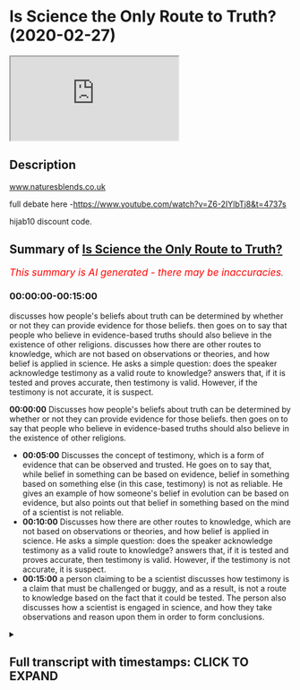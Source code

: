 # Is Science the Only Route to Truth? (2020-02-27)

<iframe loading='lazy' allow='autoplay' src='https://www.youtube.com/embed/O2DE8vQCX2Y'></iframe>

## Description

www.naturesblends.co.uk

full debate here -<https://www.youtube.com/watch?v=Z6-2IYlbTj8&t=4737s>

hijab10 discount code.

## Summary of [Is Science the Only Route to Truth?](https://www.youtube.com/watch?v=O2DE8vQCX2Y)

*<span style="color:red; font-size:125%">This summary is AI generated - there may be inaccuracies</span>. [](/)*

### <a onclick="modifyYTiframeseektime('0')">00:00:00-00:15:00</a>

discusses how people's beliefs about truth can be determined by whether or not they can provide evidence for those beliefs. then goes on to say that people who believe in evidence-based truths should also believe in the existence of other religions. discusses how there are other routes to knowledge, which are not based on observations or theories, and how belief is applied in science. He asks a simple question: does the speaker acknowledge testimony as a valid route to knowledge? answers that, if it is tested and proves accurate, then testimony is valid. However, if the testimony is not accurate, it is suspect.

**<a onclick="modifyYTiframeseektime('0')">00:00:00</a>** Discusses how people's beliefs about truth can be determined by whether or not they can provide evidence for those beliefs. then goes on to say that people who believe in evidence-based truths should also believe in the existence of other religions.

* **<a onclick="modifyYTiframeseektime('300')">00:05:00</a>** Discusses the concept of testimony, which is a form of evidence that can be observed and trusted. He goes on to say that, while belief in something can be based on evidence, belief in something based on something else (in this case, testimony) is not as reliable. He gives an example of how someone's belief in evolution can be based on evidence, but also points out that belief in something based on the mind of a scientist is not reliable.
* **<a onclick="modifyYTiframeseektime('600')">00:10:00</a>** Discusses how there are other routes to knowledge, which are not based on observations or theories, and how belief is applied in science. He asks a simple question: does the speaker acknowledge testimony as a valid route to knowledge? answers that, if it is tested and proves accurate, then testimony is valid. However, if the testimony is not accurate, it is suspect.
* **<a onclick="modifyYTiframeseektime('900')">00:15:00</a>** a person claiming to be a scientist discusses how testimony is a claim that must be challenged or buggy, and as a result, is not a route to knowledge based on the fact that it could be tested. The person also discusses how a scientist is engaged in science, and how they take observations and reason upon them in order to form conclusions.

<details><summary><h2>Full transcript with timestamps: CLICK TO EXPAND</h2></summary>

<a onclick="modifyYTiframeseektime('0')">0:00:00</a> Mollie Kuramoto laborer kettle guys make  
<a onclick="modifyYTiframeseektime('2')">0:00:02</a> sure that you try these supplements out  
<a onclick="modifyYTiframeseektime('5')">0:00:05</a> there very very good very healthy  
<a onclick="modifyYTiframeseektime('7')">0:00:07</a> natural and you can check the link in  
<a onclick="modifyYTiframeseektime('11')">0:00:11</a> the description box that is nature's  
<a onclick="modifyYTiframeseektime('13')">0:00:13</a> blend black seed oil and they have other  
<a onclick="modifyYTiframeseektime('15')">0:00:15</a> things as well oh yeah no editor boy boy  
<a onclick="modifyYTiframeseektime('21')">0:00:21</a> boy  
<a onclick="modifyYTiframeseektime('30')">0:00:30</a> you  
<a onclick="modifyYTiframeseektime('38')">0:00:38</a> okay so this section will be a  
<a onclick="modifyYTiframeseektime('40')">0:00:40</a> discussion a bit of back and forth  
<a onclick="modifyYTiframeseektime('42')">0:00:42</a> between our two speakers I will be  
<a onclick="modifyYTiframeseektime('44')">0:00:44</a> moderating to try and keep things on  
<a onclick="modifyYTiframeseektime('46')">0:00:46</a> topic so forgive me for any mistakes I  
<a onclick="modifyYTiframeseektime('49')">0:00:49</a> make hopefully I don't make any and this  
<a onclick="modifyYTiframeseektime('52')">0:00:52</a> is a 15 minute section reminder that  
<a onclick="modifyYTiframeseektime('54')">0:00:54</a> after the closing remarks after this  
<a onclick="modifyYTiframeseektime('56')">0:00:56</a> there will be Q&A so please do send your  
<a onclick="modifyYTiframeseektime('59')">0:00:59</a> Q&A questions to that slider yeah so  
<a onclick="modifyYTiframeseektime('63')">0:01:03</a> without further ado whichever one of you  
<a onclick="modifyYTiframeseektime('65')">0:01:05</a> wants to hello John  
<a onclick="modifyYTiframeseektime('71')">0:01:11</a> yes so I think before we before we this  
<a onclick="modifyYTiframeseektime('76')">0:01:16</a> before we start this discussion session  
<a onclick="modifyYTiframeseektime('78')">0:01:18</a> it's very important to determine  
<a onclick="modifyYTiframeseektime('80')">0:01:20</a> something do you believe your opinions  
<a onclick="modifyYTiframeseektime('83')">0:01:23</a> matter or don't they matter they matter  
<a onclick="modifyYTiframeseektime('85')">0:01:25</a> to me  
<a onclick="modifyYTiframeseektime('86')">0:01:26</a> okay so okay don't matter to the  
<a onclick="modifyYTiframeseektime('88')">0:01:28</a> universe no no because if you if you  
<a onclick="modifyYTiframeseektime('90')">0:01:30</a> don't believe your own opinions matter  
<a onclick="modifyYTiframeseektime('91')">0:01:31</a> then I'm not going to take them  
<a onclick="modifyYTiframeseektime('92')">0:01:32</a> seriously is no point this discussion  
<a onclick="modifyYTiframeseektime('93')">0:01:33</a> becomes absurd from that perspective  
<a onclick="modifyYTiframeseektime('95')">0:01:35</a> then right so if the you might if you  
<a onclick="modifyYTiframeseektime('97')">0:01:37</a> believe your opinions matter then  
<a onclick="modifyYTiframeseektime('99')">0:01:39</a> obviously the Oh matter to us is work so  
<a onclick="modifyYTiframeseektime('100')">0:01:40</a> because we're having it until until  
<a onclick="modifyYTiframeseektime('102')">0:01:42</a> trying to have a discussion today  
<a onclick="modifyYTiframeseektime('104')">0:01:44</a> regarding a very important topic so you  
<a onclick="modifyYTiframeseektime('107')">0:01:47</a> do acknowledge your opinions matter  
<a onclick="modifyYTiframeseektime('108')">0:01:48</a> right well in the confines of this room  
<a onclick="modifyYTiframeseektime('112')">0:01:52</a> certainly yes so if we had this  
<a onclick="modifyYTiframeseektime('114')">0:01:54</a> discussion outside this room would you  
<a onclick="modifyYTiframeseektime('116')">0:01:56</a> think I mean it's a very simple question  
<a onclick="modifyYTiframeseektime('120')">0:02:00</a> I mean you wouldn't be here today  
<a onclick="modifyYTiframeseektime('121')">0:02:01</a> expressing your views if you didn't  
<a onclick="modifyYTiframeseektime('122')">0:02:02</a> believe your opinions mattered  
<a onclick="modifyYTiframeseektime('123')">0:02:03</a> well I was going to save my response to  
<a onclick="modifyYTiframeseektime('127')">0:02:07</a> your challenge that why do I do this why  
<a onclick="modifyYTiframeseektime('131')">0:02:11</a> don't why am I here debating for my  
<a onclick="modifyYTiframeseektime('133')">0:02:13</a> closing remarks but okay I can take your  
<a onclick="modifyYTiframeseektime('136')">0:02:16</a> question now I do it because I want to  
<a onclick="modifyYTiframeseektime('139')">0:02:19</a> secular world you want to say I want a  
<a onclick="modifyYTiframeseektime('142')">0:02:22</a> world in which religious opinions do not  
<a onclick="modifyYTiframeseektime('147')">0:02:27</a> control political or educational matters  
<a onclick="modifyYTiframeseektime('153')">0:02:33</a> okay so you just usually said you want a  
<a onclick="modifyYTiframeseektime('156')">0:02:36</a> secular world where religious opinions  
<a onclick="modifyYTiframeseektime('158')">0:02:38</a> do not have influence exactly so but to  
<a onclick="modifyYTiframeseektime('161')">0:02:41</a> do that wouldn't you say if you're gonna  
<a onclick="modifyYTiframeseektime('163')">0:02:43</a> be if we're gonna do this in in in a in  
<a onclick="modifyYTiframeseektime('166')">0:02:46</a> a academic way at least when you say you  
<a onclick="modifyYTiframeseektime('168')">0:02:48</a> would have to first understand and study  
<a onclick="modifyYTiframeseektime('170')">0:02:50</a> all religions or look  
<a onclick="modifyYTiframeseektime('171')">0:02:51</a> to them at least because which you  
<a onclick="modifyYTiframeseektime('173')">0:02:53</a> obviously haven't done when it comes to  
<a onclick="modifyYTiframeseektime('174')">0:02:54</a> Islam today right so why can't why have  
<a onclick="modifyYTiframeseektime('176')">0:02:56</a> the the outlook already that that's what  
<a onclick="modifyYTiframeseektime('179')">0:02:59</a> you want when you don't even know what  
<a onclick="modifyYTiframeseektime('180')">0:03:00</a> Islam has to say regarding life  
<a onclick="modifyYTiframeseektime('182')">0:03:02</a> regarding my life in the universe  
<a onclick="modifyYTiframeseektime('184')">0:03:04</a> regarding other fundamental things that  
<a onclick="modifyYTiframeseektime('186')">0:03:06</a> are relevant to us as human beings well  
<a onclick="modifyYTiframeseektime('188')">0:03:08</a> that's a good question  
<a onclick="modifyYTiframeseektime('190')">0:03:10</a> it's because without evidence for a god  
<a onclick="modifyYTiframeseektime('194')">0:03:14</a> it doesn't really matter what any of the  
<a onclick="modifyYTiframeseektime('197')">0:03:17</a> Scriptures of any religion do say so you  
<a onclick="modifyYTiframeseektime('200')">0:03:20</a> might as well say that my Loch Ness  
<a onclick="modifyYTiframeseektime('205')">0:03:25</a> monster is pink and like Nutella okay so  
<a onclick="modifyYTiframeseektime('210')">0:03:30</a> let's try to unravel this a bit so now  
<a onclick="modifyYTiframeseektime('212')">0:03:32</a> and I think it's important to highlight  
<a onclick="modifyYTiframeseektime('213')">0:03:33</a> this John you seem to have a underlying  
<a onclick="modifyYTiframeseektime('216')">0:03:36</a> premise which is evidence is what comes  
<a onclick="modifyYTiframeseektime('219')">0:03:39</a> from observation yes and something that  
<a onclick="modifyYTiframeseektime('222')">0:03:42</a> you can observe and study that way right  
<a onclick="modifyYTiframeseektime('224')">0:03:44</a> yes so in other words I want I wasn't  
<a onclick="modifyYTiframeseektime('226')">0:03:46</a> calling you someone who described the  
<a onclick="modifyYTiframeseektime('227')">0:03:47</a> scientism if you if you and I'm sure  
<a onclick="modifyYTiframeseektime('229')">0:03:49</a> everyone will acknowledge this I asked  
<a onclick="modifyYTiframeseektime('231')">0:03:51</a> you to describe to something similar to  
<a onclick="modifyYTiframeseektime('232')">0:03:52</a> scientism  
<a onclick="modifyYTiframeseektime('233')">0:03:53</a> I don't want to label you that's what I  
<a onclick="modifyYTiframeseektime('234')">0:03:54</a> said right it's just the correct you on  
<a onclick="modifyYTiframeseektime('236')">0:03:56</a> that right but the point being do you  
<a onclick="modifyYTiframeseektime('238')">0:03:58</a> acknowledge or is your view your outlook  
<a onclick="modifyYTiframeseektime('240')">0:04:00</a> that science is the only way to truth  
<a onclick="modifyYTiframeseektime('243')">0:04:03</a> yes okay good so do you not see the  
<a onclick="modifyYTiframeseektime('246')">0:04:06</a> issues with that outlook or the problems  
<a onclick="modifyYTiframeseektime('249')">0:04:09</a> of that outlook well you can try  
<a onclick="modifyYTiframeseektime('251')">0:04:11</a> explaining it okay so okay so let me  
<a onclick="modifyYTiframeseektime('253')">0:04:13</a> give you an example have you been  
<a onclick="modifyYTiframeseektime('257')">0:04:17</a> have you been to India have you been to  
<a onclick="modifyYTiframeseektime('260')">0:04:20</a> India no I haven't you haven't been to  
<a onclick="modifyYTiframeseektime('262')">0:04:22</a> India I'd love to okay do you believe in  
<a onclick="modifyYTiframeseektime('263')">0:04:23</a> the exists yes okay so you haven't been  
<a onclick="modifyYTiframeseektime('267')">0:04:27</a> there you haven't observed it yet you  
<a onclick="modifyYTiframeseektime('269')">0:04:29</a> believe it exists the effort is also  
<a onclick="modifyYTiframeseektime('271')">0:04:31</a> insane okay so what so what do you mean  
<a onclick="modifyYTiframeseektime('273')">0:04:33</a> by the evidence is very convincing  
<a onclick="modifyYTiframeseektime('275')">0:04:35</a> I've seen photographs taken from space  
<a onclick="modifyYTiframeseektime('278')">0:04:38</a> brilliant okay what else do we need more  
<a onclick="modifyYTiframeseektime('282')">0:04:42</a> okay so okay fine no I was just giving  
<a onclick="modifyYTiframeseektime('284')">0:04:44</a> you the benefit of the doubt that you  
<a onclick="modifyYTiframeseektime('285')">0:04:45</a> can give us a bit more second what I  
<a onclick="modifyYTiframeseektime('286')">0:04:46</a> know of people who have come from India  
<a onclick="modifyYTiframeseektime('288')">0:04:48</a> yeah who have visited I think mine is  
<a onclick="modifyYTiframeseektime('291')">0:04:51</a> there now okay and I I'm on messenger  
<a onclick="modifyYTiframeseektime('294')">0:04:54</a> and Facebook okay with him he's  
<a onclick="modifyYTiframeseektime('296')">0:04:56</a> currently where is he currently  
<a onclick="modifyYTiframeseektime('300')">0:05:00</a> Calcutta currently so here's a problem  
<a onclick="modifyYTiframeseektime('303')">0:05:03</a> Johnny you haven't observed India  
<a onclick="modifyYTiframeseektime('306')">0:05:06</a> yourself yet you believe it exists based  
<a onclick="modifyYTiframeseektime('308')">0:05:08</a> on photographs and people have been  
<a onclick="modifyYTiframeseektime('310')">0:05:10</a> there now how do you know those  
<a onclick="modifyYTiframeseektime('312')">0:05:12</a> photographs photographs are actually of  
<a onclick="modifyYTiframeseektime('314')">0:05:14</a> India and that you know just be told  
<a onclick="modifyYTiframeseektime('316')">0:05:16</a> they're of India well I think that you'd  
<a onclick="modifyYTiframeseektime('324')">0:05:24</a> have to you're on a loser there because  
<a onclick="modifyYTiframeseektime('326')">0:05:26</a> your hope you're having to try to  
<a onclick="modifyYTiframeseektime('327')">0:05:27</a> rubbish all of the photographs taken  
<a onclick="modifyYTiframeseektime('331')">0:05:31</a> from space by all of the space craft all  
<a onclick="modifyYTiframeseektime('334')">0:05:34</a> of them orbiting satellites and all of  
<a onclick="modifyYTiframeseektime('338')">0:05:38</a> the spacemen that have been in have you  
<a onclick="modifyYTiframeseektime('340')">0:05:40</a> seen okay have you seen yourself  
<a onclick="modifyYTiframeseektime('341')">0:05:41</a> satellites that are up there right now  
<a onclick="modifyYTiframeseektime('344')">0:05:44</a> yes you can observe satellite have you  
<a onclick="modifyYTiframeseektime('347')">0:05:47</a> observed them yourself through a  
<a onclick="modifyYTiframeseektime('348')">0:05:48</a> telescope I have yes you have okay so  
<a onclick="modifyYTiframeseektime('350')">0:05:50</a> here's the thing what I'm saying  
<a onclick="modifyYTiframeseektime('351')">0:05:51</a> regarding India is you haven't observed  
<a onclick="modifyYTiframeseektime('353')">0:05:53</a> it yourself so what I'm saying  
<a onclick="modifyYTiframeseektime('355')">0:05:55</a> essentially is your belief India exists  
<a onclick="modifyYTiframeseektime('357')">0:05:57</a> is based on something called testimony  
<a onclick="modifyYTiframeseektime('359')">0:05:59</a> right in the it's called in philosophy  
<a onclick="modifyYTiframeseektime('361')">0:06:01</a> this is known as authentic and valid  
<a onclick="modifyYTiframeseektime('363')">0:06:03</a> testimony right which is by the way John  
<a onclick="modifyYTiframeseektime('365')">0:06:05</a> an integral part of the scientific  
<a onclick="modifyYTiframeseektime('366')">0:06:06</a> method  
<a onclick="modifyYTiframeseektime('367')">0:06:07</a> well yes something you deny in your book  
<a onclick="modifyYTiframeseektime('369')">0:06:09</a> itself but the the testament can itself  
<a onclick="modifyYTiframeseektime('374')">0:06:14</a> be trusted I mean with the right  
<a onclick="modifyYTiframeseektime('376')">0:06:16</a> equipment I can go and investigate  
<a onclick="modifyYTiframeseektime('379')">0:06:19</a> sure that's a potential John but right  
<a onclick="modifyYTiframeseektime('382')">0:06:22</a> now you haven't done that yet you  
<a onclick="modifyYTiframeseektime('383')">0:06:23</a> believe in the exists right so your  
<a onclick="modifyYTiframeseektime('386')">0:06:26</a> belief is not based upon what you can do  
<a onclick="modifyYTiframeseektime('388')">0:06:28</a> as far as observing it it's based on  
<a onclick="modifyYTiframeseektime('390')">0:06:30</a> something else so what I'm trying to  
<a onclick="modifyYTiframeseektime('392')">0:06:32</a> highlight you John is that are you  
<a onclick="modifyYTiframeseektime('394')">0:06:34</a> willing to acknowledge that there are  
<a onclick="modifyYTiframeseektime('395')">0:06:35</a> other routes to knowledge other than  
<a onclick="modifyYTiframeseektime('396')">0:06:36</a> just science which you're demonstrating  
<a onclick="modifyYTiframeseektime('398')">0:06:38</a> right now by a highlighting that you  
<a onclick="modifyYTiframeseektime('400')">0:06:40</a> believe in the existent observed it  
<a onclick="modifyYTiframeseektime('402')">0:06:42</a> yourself pictures could be pictures are  
<a onclick="modifyYTiframeseektime('404')">0:06:44</a> testimonial someone is telling you those  
<a onclick="modifyYTiframeseektime('406')">0:06:46</a> pictures of India you're going by the  
<a onclick="modifyYTiframeseektime('408')">0:06:48</a> testimony of people let me give you  
<a onclick="modifyYTiframeseektime('410')">0:06:50</a> another example which may be closer to  
<a onclick="modifyYTiframeseektime('412')">0:06:52</a> home which may help you a bit there if  
<a onclick="modifyYTiframeseektime('413')">0:06:53</a> you don't mind right do you believe  
<a onclick="modifyYTiframeseektime('415')">0:06:55</a> evolution the Darwinian mechanism is  
<a onclick="modifyYTiframeseektime('417')">0:06:57</a> true yes okay I don't listen as a an X  
<a onclick="modifyYTiframeseektime('423')">0:07:03</a> I'm steeped I don't use terms like I  
<a onclick="modifyYTiframeseektime('426')">0:07:06</a> believe I use terms like the evidence  
<a onclick="modifyYTiframeseektime('431')">0:07:11</a> is Church the evidence show shows that  
<a onclick="modifyYTiframeseektime('434')">0:07:14</a> that evolution is a fact so you believe  
<a onclick="modifyYTiframeseektime('437')">0:07:17</a> the Darwinian mechanism particular well  
<a onclick="modifyYTiframeseektime('440')">0:07:20</a> now are you going to pin me down to a  
<a onclick="modifyYTiframeseektime('442')">0:07:22</a> man who died 150 years ago or are you  
<a onclick="modifyYTiframeseektime('444')">0:07:24</a> going to allow me to update us give us  
<a onclick="modifyYTiframeseektime('447')">0:07:27</a> your definition how do you want equality  
<a onclick="modifyYTiframeseektime('450')">0:07:30</a> on call it evolution just evolution  
<a onclick="modifyYTiframeseektime('452')">0:07:32</a> engine at its basic level all evolution  
<a onclick="modifyYTiframeseektime('455')">0:07:35</a> means is change and we can observe  
<a onclick="modifyYTiframeseektime('459')">0:07:39</a> change happening yesterday yeah and we  
<a onclick="modifyYTiframeseektime('462')">0:07:42</a> can see evidence which for which of a  
<a onclick="modifyYTiframeseektime('467')">0:07:47</a> progression of things that happened in  
<a onclick="modifyYTiframeseektime('469')">0:07:49</a> the past yep in the fossil record and so  
<a onclick="modifyYTiframeseektime('471')">0:07:51</a> on and so the best explanation is that  
<a onclick="modifyYTiframeseektime('475')">0:07:55</a> change happened in the past - okay good  
<a onclick="modifyYTiframeseektime('478')">0:07:58</a> so so so this week like this good you're  
<a onclick="modifyYTiframeseektime('481')">0:08:01</a> saying that so you so what I'm asking  
<a onclick="modifyYTiframeseektime('482')">0:08:02</a> you specifically is do you believe the  
<a onclick="modifyYTiframeseektime('485')">0:08:05</a> theory of evolution is true yes okay so  
<a onclick="modifyYTiframeseektime('489')">0:08:09</a> in you saying yes have you done all of  
<a onclick="modifyYTiframeseektime('492')">0:08:12</a> the observations which led to that  
<a onclick="modifyYTiframeseektime('495')">0:08:15</a> conclusion basically this is the were  
<a onclick="modifyYTiframeseektime('498')">0:08:18</a> you there that's coming from your own  
<a onclick="modifyYTiframeseektime('501')">0:08:21</a> perspective because you said evidence is  
<a onclick="modifyYTiframeseektime('503')">0:08:23</a> something which is observable yeah it's  
<a onclick="modifyYTiframeseektime('505')">0:08:25</a> something that's repeatable and  
<a onclick="modifyYTiframeseektime('506')">0:08:26</a> something that's sharable if anything  
<a onclick="modifyYTiframeseektime('507')">0:08:27</a> and you've said also in your book and  
<a onclick="modifyYTiframeseektime('508')">0:08:28</a> your videos that anything that comes  
<a onclick="modifyYTiframeseektime('509')">0:08:29</a> from the human mind can't be trusted  
<a onclick="modifyYTiframeseektime('512')">0:08:32</a> because it's tainted your words so the  
<a onclick="modifyYTiframeseektime('515')">0:08:35</a> theory that you believe in is coming  
<a onclick="modifyYTiframeseektime('517')">0:08:37</a> from the mind of a scientist no no the  
<a onclick="modifyYTiframeseektime('520')">0:08:40</a> theory that I subscribe to is that  
<a onclick="modifyYTiframeseektime('525')">0:08:45</a> change can be observed and potentially I  
<a onclick="modifyYTiframeseektime('528')">0:08:48</a> can go and observe change you know I  
<a onclick="modifyYTiframeseektime('530')">0:08:50</a> think have you seen the big petri dish  
<a onclick="modifyYTiframeseektime('534')">0:08:54</a> experiment no I have a fantastic  
<a onclick="modifyYTiframeseektime('536')">0:08:56</a> experiment they made a pet you know the  
<a onclick="modifyYTiframeseektime('538')">0:08:58</a> petri dishes mhm yeah it's a it's a  
<a onclick="modifyYTiframeseektime('541')">0:09:01</a> culture container which you put a  
<a onclick="modifyYTiframeseektime('543')">0:09:03</a> nutrient jelly in and then you can grow  
<a onclick="modifyYTiframeseektime('545')">0:09:05</a> bacteria okay they made a great big one  
<a onclick="modifyYTiframeseektime('548')">0:09:08</a> some meter long and they've put two  
<a onclick="modifyYTiframeseektime('551')">0:09:11</a> different bacteria no they put a  
<a onclick="modifyYTiframeseektime('557')">0:09:17</a> bacterium same culture of bacteria in  
<a onclick="modifyYTiframeseektime('560')">0:09:20</a> each end and in between them they've put  
<a onclick="modifyYTiframeseektime('563')">0:09:23</a> increasing string  
<a onclick="modifyYTiframeseektime('565')">0:09:25</a> of antibiotic okay 10% 20% 100% and  
<a onclick="modifyYTiframeseektime('571')">0:09:31</a> initially the bacteria spread in the  
<a onclick="modifyYTiframeseektime('576')">0:09:36</a> area where there's no antibiotic there's  
<a onclick="modifyYTiframeseektime('579')">0:09:39</a> a video of this because it speeded up  
<a onclick="modifyYTiframeseektime('581')">0:09:41</a> you know we use organisms that have a  
<a onclick="modifyYTiframeseektime('584')">0:09:44</a> short lifetime because we can't observe  
<a onclick="modifyYTiframeseektime('587')">0:09:47</a> yeah massive changes we don't live long  
<a onclick="modifyYTiframeseektime('589')">0:09:49</a> enough okay so bacteria are perfect they  
<a onclick="modifyYTiframeseektime('592')">0:09:52</a> reproduce every 20 minutes okay  
<a onclick="modifyYTiframeseektime('594')">0:09:54</a> so initially they stay confined yep in  
<a onclick="modifyYTiframeseektime('599')">0:09:59</a> the area where there's no antibiotic but  
<a onclick="modifyYTiframeseektime('601')">0:10:01</a> a few of them you take and they can  
<a onclick="modifyYTiframeseektime('603')">0:10:03</a> break out and pass into the area where  
<a onclick="modifyYTiframeseektime('605')">0:10:05</a> the antibiotic is 10% okay more time  
<a onclick="modifyYTiframeseektime('608')">0:10:08</a> goes by and an even smaller number  
<a onclick="modifyYTiframeseektime('611')">0:10:11</a> mutate and they pass into the 20% so on  
<a onclick="modifyYTiframeseektime('614')">0:10:14</a> and so forth you get a picture  
<a onclick="modifyYTiframeseektime('615')">0:10:15</a> eventually they can colonize the hundred  
<a onclick="modifyYTiframeseektime('617')">0:10:17</a> percent strength sure that's that's an  
<a onclick="modifyYTiframeseektime('620')">0:10:20</a> observation change being a plane yes  
<a onclick="modifyYTiframeseektime('623')">0:10:23</a> repeatedly sure and sherab lee yes you  
<a onclick="modifyYTiframeseektime('626')">0:10:26</a> can watch it sir I agree today so let's  
<a onclick="modifyYTiframeseektime('628')">0:10:28</a> make a distinction there there is a  
<a onclick="modifyYTiframeseektime('630')">0:10:30</a> difference between observations of  
<a onclick="modifyYTiframeseektime('631')">0:10:31</a> science and theories of science right  
<a onclick="modifyYTiframeseektime('634')">0:10:34</a> yes so what I'm trying to highlight to  
<a onclick="modifyYTiframeseektime('636')">0:10:36</a> you is that there are other routes to  
<a onclick="modifyYTiframeseektime('638')">0:10:38</a> knowledge which are involved even within  
<a onclick="modifyYTiframeseektime('640')">0:10:40</a> the scientific method itself which you  
<a onclick="modifyYTiframeseektime('642')">0:10:42</a> have to rely upon for you to believe the  
<a onclick="modifyYTiframeseektime('644')">0:10:44</a> conclusions of science well which you  
<a onclick="modifyYTiframeseektime('646')">0:10:46</a> reject by the way so I want to know  
<a onclick="modifyYTiframeseektime('648')">0:10:48</a> which way is it do you acknowledge that  
<a onclick="modifyYTiframeseektime('649')">0:10:49</a> there are other routes to knowledge such  
<a onclick="modifyYTiframeseektime('651')">0:10:51</a> as testimony well testimonial knowledge  
<a onclick="modifyYTiframeseektime('653')">0:10:53</a> or do well firm to that science is the  
<a onclick="modifyYTiframeseektime('655')">0:10:55</a> only way to truth where you are trying  
<a onclick="modifyYTiframeseektime('656')">0:10:56</a> to put words into my mouth I'm asking  
<a onclick="modifyYTiframeseektime('658')">0:10:58</a> you the question okay is trying to make  
<a onclick="modifyYTiframeseektime('662')">0:11:02</a> me you see the trouble is the word  
<a onclick="modifyYTiframeseektime('663')">0:11:03</a> belief has two meanings  
<a onclick="modifyYTiframeseektime('667')">0:11:07</a> it can mean merely accepting something  
<a onclick="modifyYTiframeseektime('671')">0:11:11</a> which we know to be true like you know  
<a onclick="modifyYTiframeseektime('674')">0:11:14</a> if I jump off a roof of very probably  
<a onclick="modifyYTiframeseektime('677')">0:11:17</a> for nobody would contest that so to all  
<a onclick="modifyYTiframeseektime('682')">0:11:22</a> intents and purposes it does not need  
<a onclick="modifyYTiframeseektime('684')">0:11:24</a> actively believing we can observe  
<a onclick="modifyYTiframeseektime('687')">0:11:27</a> believing now in what are they calling  
<a onclick="modifyYTiframeseektime('691')">0:11:31</a> give me a word for the the I'm lost  
<a onclick="modifyYTiframeseektime('698')">0:11:38</a> big machine you put a person in and you  
<a onclick="modifyYTiframeseektime('700')">0:11:40</a> watch his brain you put you give him  
<a onclick="modifyYTiframeseektime('704')">0:11:44</a> radioactive material thank you yeah yeah  
<a onclick="modifyYTiframeseektime('710')">0:11:50</a> medicals come on tell me the name that's  
<a onclick="modifyYTiframeseektime('713')">0:11:53</a> it thank you mr I've been in one MRI  
<a onclick="modifyYTiframeseektime('715')">0:11:55</a> scanner and the functional MRI scanner  
<a onclick="modifyYTiframeseektime('719')">0:11:59</a> is the one way you can put in a decaying  
<a onclick="modifyYTiframeseektime('722')">0:12:02</a> substance into the radioactivity  
<a onclick="modifyYTiframeseektime('725')">0:12:05</a> decaying harmless into the bloodstream  
<a onclick="modifyYTiframeseektime('727')">0:12:07</a> and watch where it congregates so if you  
<a onclick="modifyYTiframeseektime('732')">0:12:12</a> give somebody in an MRI scanner pictures  
<a onclick="modifyYTiframeseektime('736')">0:12:16</a> of things that need believing and  
<a onclick="modifyYTiframeseektime('739')">0:12:19</a> pictures of things which are known you  
<a onclick="modifyYTiframeseektime('741')">0:12:21</a> can see how actively thinking he is and  
<a onclick="modifyYTiframeseektime('747')">0:12:27</a> things that need believing attract a lot  
<a onclick="modifyYTiframeseektime('752')">0:12:32</a> of this activity things like my horse  
<a onclick="modifyYTiframeseektime('757')">0:12:37</a> will win the race you need to actively  
<a onclick="modifyYTiframeseektime('760')">0:12:40</a> believe that but things like yesterday  
<a onclick="modifyYTiframeseektime('765')">0:12:45</a> this horse won the race that's a  
<a onclick="modifyYTiframeseektime('767')">0:12:47</a> foregone conclusion we know that is now  
<a onclick="modifyYTiframeseektime('769')">0:12:49</a> a fact you don't need to believe that if  
<a onclick="modifyYTiframeseektime('772')">0:12:52</a> it was really interesting the science  
<a onclick="modifyYTiframeseektime('775')">0:12:55</a> lessons I'm sure is we got a lot to  
<a onclick="modifyYTiframeseektime('777')">0:12:57</a> learn from you because you asked me  
<a onclick="modifyYTiframeseektime('779')">0:12:59</a> about where I need to use belief in  
<a onclick="modifyYTiframeseektime('782')">0:13:02</a> science no I'm asking a very simple  
<a onclick="modifyYTiframeseektime('784')">0:13:04</a> question do you acknowledge that there  
<a onclick="modifyYTiframeseektime('786')">0:13:06</a> are other routes to knowledge which I'm  
<a onclick="modifyYTiframeseektime('788')">0:13:08</a> Ted go to the scientific method itself  
<a onclick="modifyYTiframeseektime('789')">0:13:09</a> such as testimony oh don't you  
<a onclick="modifyYTiframeseektime('791')">0:13:11</a> acknowledge that or you just think just  
<a onclick="modifyYTiframeseektime('793')">0:13:13</a> purely oh because according to your book  
<a onclick="modifyYTiframeseektime('795')">0:13:15</a> and you may want to change your opinion  
<a onclick="modifyYTiframeseektime('796')">0:13:16</a> the observations repeatable and a  
<a onclick="modifyYTiframeseektime('799')">0:13:19</a> shareable . according to that type of  
<a onclick="modifyYTiframeseektime('801')">0:13:21</a> definition you're pigeon holing yourself  
<a onclick="modifyYTiframeseektime('803')">0:13:23</a> in many ways because you're in a way  
<a onclick="modifyYTiframeseektime('805')">0:13:25</a> you're denying the scientific enterprise  
<a onclick="modifyYTiframeseektime('807')">0:13:27</a> you're denying science in itself right  
<a onclick="modifyYTiframeseektime('809')">0:13:29</a> because so just tell me this should you  
<a onclick="modifyYTiframeseektime('812')">0:13:32</a> do you believe in the theories of  
<a onclick="modifyYTiframeseektime('814')">0:13:34</a> science the theories of science do not  
<a onclick="modifyYTiframeseektime('817')">0:13:37</a> need believing I'm not saying the  
<a onclick="modifyYTiframeseektime('819')">0:13:39</a> absolute I'm just asking seduced right I  
<a onclick="modifyYTiframeseektime('821')">0:13:41</a> wouldn't claim they were absolute I  
<a onclick="modifyYTiframeseektime('822')">0:13:42</a> claim that they are the best explanation  
<a onclick="modifyYTiframeseektime('825')">0:13:45</a> currently and you do you acknowledge  
<a onclick="modifyYTiframeseektime('826')">0:13:46</a> that they are also it was incorporated  
<a onclick="modifyYTiframeseektime('829')">0:13:49</a> in the process of getting to the theory  
<a onclick="modifyYTiframeseektime('831')">0:13:51</a> there are other  
<a onclick="modifyYTiframeseektime('831')">0:13:51</a> elements such as testimony reasoning  
<a onclick="modifyYTiframeseektime('834')">0:13:54</a> which argumentation let done yes every  
<a onclick="modifyYTiframeseektime('839')">0:13:59</a> theory makes predictions yeah and at  
<a onclick="modifyYTiframeseektime('842')">0:14:02</a> that stage you can believe the  
<a onclick="modifyYTiframeseektime('844')">0:14:04</a> prediction or not it we've recorded a  
<a onclick="modifyYTiframeseektime('846')">0:14:06</a> hypothesis and there will be rival  
<a onclick="modifyYTiframeseektime('849')">0:14:09</a> hypotheses just like their arrival  
<a onclick="modifyYTiframeseektime('851')">0:14:11</a> runners in a horse race and you can  
<a onclick="modifyYTiframeseektime('854')">0:14:14</a> choose your favorite okay  
<a onclick="modifyYTiframeseektime('856')">0:14:16</a> and that is where belief is applied in  
<a onclick="modifyYTiframeseektime('859')">0:14:19</a> science so you'll acknowledge that at  
<a onclick="modifyYTiframeseektime('860')">0:14:20</a> the frontiers where we don't know okay  
<a onclick="modifyYTiframeseektime('864')">0:14:24</a> so in a simple way we've got one minute  
<a onclick="modifyYTiframeseektime('866')">0:14:26</a> of the about two minutes left  
<a onclick="modifyYTiframeseektime('867')">0:14:27</a> do you acknowledge testimony as a valid  
<a onclick="modifyYTiframeseektime('871')">0:14:31</a> route to knowledge it's a simple  
<a onclick="modifyYTiframeseektime('874')">0:14:34</a> question if you eye knowledge test to me  
<a onclick="modifyYTiframeseektime('878')">0:14:38</a> which can be tested I acknowledge if you  
<a onclick="modifyYTiframeseektime('881')">0:14:41</a> were to tell me that I can see a  
<a onclick="modifyYTiframeseektime('885')">0:14:45</a> particular satellite going past at this  
<a onclick="modifyYTiframeseektime('888')">0:14:48</a> moment then I know that if I get the  
<a onclick="modifyYTiframeseektime('892')">0:14:52</a> right equipment  
<a onclick="modifyYTiframeseektime('893')">0:14:53</a> I can check out your test you sure but  
<a onclick="modifyYTiframeseektime('896')">0:14:56</a> that's a potential John otherwise your  
<a onclick="modifyYTiframeseektime('899')">0:14:59</a> testimony is very suspect yeah I don't  
<a onclick="modifyYTiframeseektime('902')">0:15:02</a> think you understanding my point right  
<a onclick="modifyYTiframeseektime('904')">0:15:04</a> now because I could testify to you that  
<a onclick="modifyYTiframeseektime('906')">0:15:06</a> I have fairies at the bottom of my gun  
<a onclick="modifyYTiframeseektime('909')">0:15:09</a> and unless you go there in check for  
<a onclick="modifyYTiframeseektime('911')">0:15:11</a> yourself you should doubt me  
<a onclick="modifyYTiframeseektime('913')">0:15:13</a> sure but I'm not looking to get into the  
<a onclick="modifyYTiframeseektime('916')">0:15:16</a> epistemology of things I'm asking you a  
<a onclick="modifyYTiframeseektime('917')">0:15:17</a> very simple question do you consider  
<a onclick="modifyYTiframeseektime('919')">0:15:19</a> testimony as a fundamental root to  
<a onclick="modifyYTiframeseektime('922')">0:15:22</a> knowledge something that science is also  
<a onclick="modifyYTiframeseektime('923')">0:15:23</a> dependent upon only if it can be checked  
<a onclick="modifyYTiframeseektime('928')">0:15:28</a> but doesn't that is a testimony that you  
<a onclick="modifyYTiframeseektime('932')">0:15:32</a> don't you don't take testimony as a  
<a onclick="modifyYTiframeseektime('934')">0:15:34</a> route to knowledge based on the fact  
<a onclick="modifyYTiframeseektime('935')">0:15:35</a> that it could be tested that's just that  
<a onclick="modifyYTiframeseektime('938')">0:15:38</a> is so because the whole point of science  
<a onclick="modifyYTiframeseektime('940')">0:15:40</a> is to challenge claims yeah testimony is  
<a onclick="modifyYTiframeseektime('944')">0:15:44</a> a claim okay so it must be challenged or  
<a onclick="modifyYTiframeseektime('948')">0:15:48</a> buggy so in order to be scientific okay  
<a onclick="modifyYTiframeseektime('951')">0:15:51</a> so let me ask you this way do you  
<a onclick="modifyYTiframeseektime('952')">0:15:52</a> acknowledge that science in science and  
<a onclick="modifyYTiframeseektime('955')">0:15:55</a> you keep making it as simple as possible  
<a onclick="modifyYTiframeseektime('956')">0:15:56</a> when you're engaged in science a  
<a onclick="modifyYTiframeseektime('958')">0:15:58</a> scientist is doing the science  
<a onclick="modifyYTiframeseektime('960')">0:16:00</a> they take observations Bertrand Russell  
<a onclick="modifyYTiframeseektime('962')">0:16:02</a> for example highlighted that you as a  
<a onclick="modifyYTiframeseektime('964')">0:16:04</a> scientist  
<a onclick="modifyYTiframeseektime('964')">0:16:04</a> you take observations and you reason  
<a onclick="modifyYTiframeseektime('966')">0:16:06</a> upon the observation that is time we  
<a onclick="modifyYTiframeseektime('969')">0:16:09</a> fret we more time  
<a onclick="modifyYTiframeseektime('987')">0:16:27</a> you  
<a onclick="modifyYTiframeseektime('990')">0:16:30</a> Mollie Kuramoto liable careful guys make  
<a onclick="modifyYTiframeseektime('993')">0:16:33</a> sure that you try these supplements out  
<a onclick="modifyYTiframeseektime('996')">0:16:36</a> there very very good very healthy  
<a onclick="modifyYTiframeseektime('999')">0:16:39</a> natural and you can check the link in  
<a onclick="modifyYTiframeseektime('1002')">0:16:42</a> the description box that is nature's  
<a onclick="modifyYTiframeseektime('1004')">0:16:44</a> blend black seed oil and they have other  
<a onclick="modifyYTiframeseektime('1007')">0:16:47</a> things as well oh yeah no editor boy boy  
<a onclick="modifyYTiframeseektime('1012')">0:16:52</a> boy  
</details>
